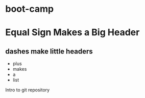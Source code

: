 boot-camp
=========
Equal Sign Makes a Big Header
=============================

dashes make little headers
--------------------------

+ plus
+ makes
+ a
+ list


Intro to git repository